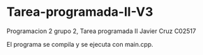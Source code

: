 # Tarea-programada-II-V3
Programacion 2 grupo 2, Tarea programada II Javier Cruz C02517

El programa se compila y se ejecuta con main.cpp. 

